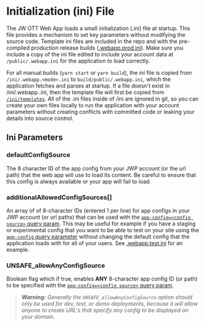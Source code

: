 # Initialization (ini) File

The JW OTT Web App loads a small initialization (.ini) file at startup.  This file provides a mechanism to set key parameters without modifying the source code.
Template ini files are included in the repo and with the pre-compiled production release builds ([.webapp.prod.ini](/ini/templates/.webapp.prod.ini)).
Make sure you include a copy of the ini file edited to include your account data at `/public/.webapp.ini` for the application to load correctly.

For all manual builds (`yarn start` or `yarn build`), the ini file is copied from `/ini/.webapp.<mode>.ini` to `build/public/.webapp.ini`, which the application fetches and parses at startup.
If a file doesn't exist in /ini/.webapp.<mode>.ini, then the template file will first be copied from [`/ini/templates`](/ini/templates).
All of the .ini files inside of /ini are ignored in git, so you can create your own files locally to run the application with your account parameters without creating conflicts with committed code or leaking your details into source control.

## Ini Parameters
>
### defaultConfigSource

The 8 character ID of the app config from your JWP account (or the url path) that the web app will use to load its content. Be careful to ensure that this config is always available or your app will fail to load.

### additionalAllowedConfigSources[]

An array of of 8-character IDs (entered 1 per line) for app configs in your JWP account (or url paths) that can be used with the [`app-config=<config source>` query param](configuration.md#switching-between-app-configs).
This may be useful for example if you have a staging or experimental config that you want to be able to test on your site using the [`app-config` query parameter](configuration.md#switching-between-app-configs) without changing the default config that the application loads with for all of your users.
See [.webapp.test.ini](/ini/templates/.webapp.test.ini) for an example.

### UNSAFE_allowAnyConfigSource

Boolean flag which if true, enables **ANY** 8-character app config ID (or path) to be specified with the [`app-config=<config source>` query param](configuration.md#switching-between-app-configs). 

>***Warning:** Generally the `UNSAFE_allowAnyConfigSource` option should only be used for dev, test, or demo deployments, because it will allow anyone to create URL's that specify any config to be displayed on your domain.* 

